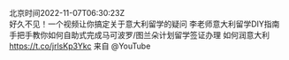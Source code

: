 北京时间2022-11-07T06:30:23Z<br>好久不见！一个视频让你搞定关于意大利留学的疑问
李老师意大利留学DIY指南 手把手教你如何自助式完成马可波罗/图兰朵计划留学签证办理 如何润意大利 https://t.co/jrlsKp3Ykc 来自 @YouTube<br><br><br>